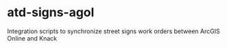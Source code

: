 # atd-signs-agol
Integration scripts to synchronize street signs work orders between ArcGIS Online and Knack
